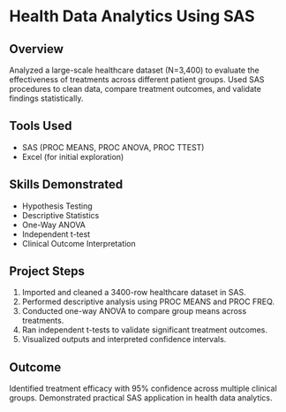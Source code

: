 # Health Data Analytics Using SAS

## Overview
Analyzed a large-scale healthcare dataset (N=3,400) to evaluate the effectiveness of treatments across different patient groups. Used SAS procedures to clean data, compare treatment outcomes, and validate findings statistically.

## Tools Used
- SAS (PROC MEANS, PROC ANOVA, PROC TTEST)
- Excel (for initial exploration)

## Skills Demonstrated
- Hypothesis Testing
- Descriptive Statistics
- One-Way ANOVA
- Independent t-test
- Clinical Outcome Interpretation

## Project Steps
1. Imported and cleaned a 3400-row healthcare dataset in SAS.
2. Performed descriptive analysis using PROC MEANS and PROC FREQ.
3. Conducted one-way ANOVA to compare group means across treatments.
4. Ran independent t-tests to validate significant treatment outcomes.
5. Visualized outputs and interpreted confidence intervals.

## Outcome
Identified treatment efficacy with 95% confidence across multiple clinical groups. Demonstrated practical SAS application in health data analytics.
